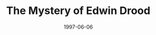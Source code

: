 ---
title: The Mystery of Edwin Drood
date: 1997-06-06
closing_date: 1997-06-22
layout: productions
featured_image:
image_caption:
image_credit:
playbill:
Theatre: Theatre Jacksonville
Venue: Little Theatre
cast:
- John Jasper: Richard Cunningham
- Edwin Drood: Cecilia Cristol
- Rosa Bud: Emily Swallow
- Wendy: Cassia Brunner
- Beatrice: Amy Tickel
- Helena Landless: Cristina Williams
- Neville Landless: Todd Baker
- The Reverend Mr. Crisparkle: Karl Rogers
- The Princess Puffer: Kathy Biddle
- Durdles: C. Michael Porter
- Deputy: Brandon Bales
- Shade of Drood, Satyr Statue: Frank M. Cobb
- Waiter, Bazzard: Andrew Adams
- Maid: Joy Conklin
- Horace: Christopher Farrell
- Townsperson:
  - Carey Malloy
  - Paddy Heusinger
  - Eric Kevin Platon
  - Christine DuMars
  - Brook Ratti
  - Joy Conklin
  - Christopher Farrell
  - Jonathan Rand
  - Frank M. Cobb
crew:
- Artistic Director: Robert Arleigh White
- Musical Director: Ellen Milligan
- Scenic and Lighting Design: Andrew J. Way
- Choreographer: Michelle Ottley
- Stage Manager and Barkeep: Orlando Rodriguez
- Technical Director: Andrew J. Way
- Percussionist: Tony Steve
- Stage Manager: Elaine Gantz
- Assistant Stage Manager: Carmen Chronister
- Lighting Technician:
  - Gloria Pepe
  - Andrea Chaknis
- Master Electrician: Jamie Wright
- Production Support: Michael Lipp
- Sound Design and Board Operation: Scott Hooks
- Properties Mistress: Carmen Chronister
- Costumer:
  - Dorinda Grogan
  - Maureen Trosterstude
- Costume Crew:
  - Nitza Cochran
  - Andra Smith
  - Joy Smith
- Hair and Make-up:
  - Bruce Musser
  - Dean Pickett
  - Heather Frederickson
- Grip:
  - Pam Cashmere
  - Cathy Woods
  - Alexis Anthony
  - Karen Murphee
  - Karen Jones
  - Cathy Duncan
- Painting: Jasmin Pahlivonovic
- Fly Captain:
  - Craig Kassan
  - Jamie Wright
  - Stave Metheny
- Construction:
  - Alexis Anthony
  - Pam Cashmere
  - Gloria Pepe
  - Mike Huffman
  - Manuel Bello
  - Jon Bennett
  - Cathy Woods
  - Karen Murphee
  - Mike Manke
  - Justin Molotzac
  - Cathy Duncan
- Dresser:
  - Kay Gowan
  - Kim Schanze
- Cultural Consultant: Isabelle Mihalakis
- Program Cover Art and Graphics Support: Rorrie Brown
- Volunteer Coordinator: Lovelle MacLean
---
